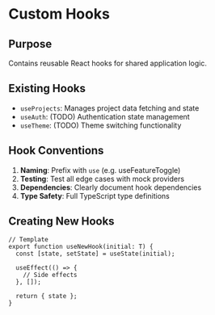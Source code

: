 # Custom Hooks

## Purpose
Contains reusable React hooks for shared application logic.

## Existing Hooks
- `useProjects`: Manages project data fetching and state
- `useAuth`: (TODO) Authentication state management
- `useTheme`: (TODO) Theme switching functionality

## Hook Conventions
1. **Naming**: Prefix with `use` (e.g. useFeatureToggle)
2. **Testing**: Test all edge cases with mock providers
3. **Dependencies**: Clearly document hook dependencies
4. **Type Safety**: Full TypeScript type definitions

## Creating New Hooks
```tsx
// Template
export function useNewHook(initial: T) {
  const [state, setState] = useState(initial);
  
  useEffect(() => {
    // Side effects
  }, []);

  return { state };
}